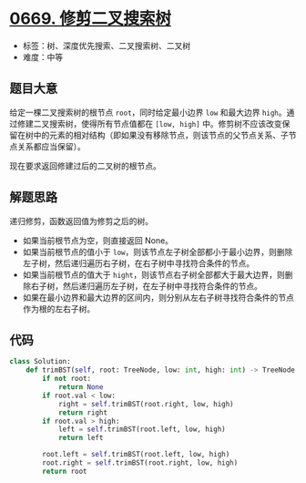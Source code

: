 # [0669. 修剪二叉搜索树](https://leetcode.cn/problems/trim-a-binary-search-tree/)

- 标签：树、深度优先搜索、二叉搜索树、二叉树
- 难度：中等

## 题目大意

给定一棵二叉搜索树的根节点 `root`，同时给定最小边界 `low` 和最大边界 `high`。通过修建二叉搜索树，使得所有节点值都在 `[low, high]` 中。修剪树不应该改变保留在树中的元素的相对结构（即如果没有移除节点，则该节点的父节点关系、子节点关系都应当保留）。

现在要求返回修建过后的二叉树的根节点。

## 解题思路

递归修剪，函数返回值为修剪之后的树。

- 如果当前根节点为空，则直接返回 None。
- 如果当前根节点的值小于 `low`，则该节点左子树全部都小于最小边界，则删除左子树，然后递归遍历右子树，在右子树中寻找符合条件的节点。
- 如果当前根节点的值大于 `hight`，则该节点右子树全部都大于最大边界，则删除右子树，然后递归遍历左子树，在左子树中寻找符合条件的节点。
- 如果在最小边界和最大边界的区间内，则分别从左右子树寻找符合条件的节点作为根的左右子树。

## 代码

```python
class Solution:
    def trimBST(self, root: TreeNode, low: int, high: int) -> TreeNode:
        if not root:
            return None
        if root.val < low:
            right = self.trimBST(root.right, low, high)
            return right
        if root.val > high:
            left = self.trimBST(root.left, low, high)
            return left

        root.left = self.trimBST(root.left, low, high)
        root.right = self.trimBST(root.right, low, high)
        return root
```

